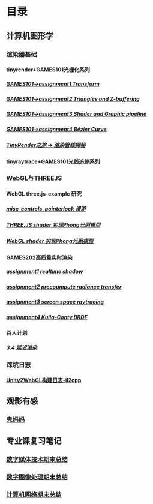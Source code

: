 # 目录

## 计算机图形学

### 渲染器基础

#### tinyrender+GAMES101光栅化系列

##### [GAMES101->assignment1 Transform](https://logic-three-body.github.io/post/games101-greaterassignment1-transform/)

##### [GAMES101->assignment2 Triangles and Z-buffering](https://logic-three-body.github.io/post/games101-greaterassignment2-triangles-and-z-buffering/)

##### [GAMES101->assignment3 Shader and Graphic pipeline](https://logic-three-body.github.io/post/games101-greaterassignment3-shader-and-graphic-pipeline/)

##### [GAMES101->assignment4 Bézier Curve](https://github.com/logic-three-body/GameS101_IntroductionTOcomputerGraph/blob/作业1/Beizer/readme.md#games101-assignment4-bézier-curve)

##### [TinyRender之旅 -> 渲染管线探秘](https://logic-three-body.github.io/post/tinyrender-zhi-lu-greater-xuan-ran-guan-xian-tan-mi/)

#### tinyraytrace+GAMES101光线追踪系列

### WebGL与THREEJS

#### WebGL three.js-example 研究

##### [misc_controls_pointerlock 漫游](https://logic-three-body.github.io/post/webgl-threejs-example-yan-jiu-misc_controls_pointerlock/)

##### [THREE.JS shader 实现Phong光照模型](https://logic-three-body.github.io/post/threejs-shader-shi-xian-phong-guang-zhao-mo-xing/)

##### [WebGL shader 实现Phong光照模型](https://logic-three-body.github.io/post/webgl-shader-shi-xian-phong-guang-zhao-mo-xing/)

#### GAMES202高质量实时渲染

##### [assignment1 realtime shadow](https://logic-three-body.github.io/post/games202-zuo-ye-1/)

##### [assignment2 precoumpute radiance transfer](https://logic-three-body.github.io/post/assignment2-precoumpute-radiance-transfer/)

##### [assignment3 screen space raytracing](https://logic-three-body.github.io/post/assignment3-screen-space-raytracing/)

##### [assignment4 Kulla-Conty BRDF](https://logic-three-body.github.io/post/games202-greaterassignment4-kulla-conty-brdf/)

#### 百人计划

##### [3.4 延迟渲染](https://logic-three-body.github.io/post/bai-ren-ji-hua-greater34-yan-chi-xuan-ran/#shader%E4%BC%98%E5%8C%96)

### 踩坑日志

#### [Unity2WebGL构建日志-il2cpp](https://logic-three-body.github.io/post/unity2webgl-gou-jian-ri-zhi/)

## 观影有感

### [鬼妈妈](https://logic-three-body.github.io/post/guan-ying-you-gan-zhi-gui-ma-ma/)

## 专业课复习笔记

### [数字媒体技术期末总结](https://logic-three-body.github.io/post/shu-zi-mei-ti-ji-zhu-qi-mo-zong-jie/)

### [数字图像处理期末总结](https://logic-three-body.github.io/post/shu-zi-tu-xiang-chu-li-zhi-shi-zong-jie/)

### [计算机网络期末总结](https://mubucm.com/doc/rqWuRRC-pG)